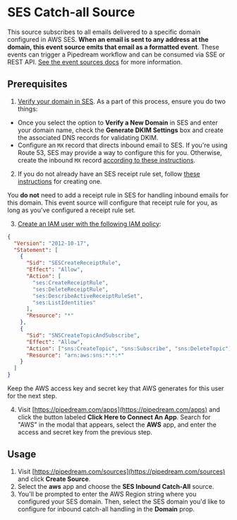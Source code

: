 # SES Catch-all Source

This source subscribes to all emails delivered to a specific domain configured in AWS SES. **When an email is sent to any address at the domain, this event source emits that email as a formatted event**. These events can trigger a Pipedream workflow and can be consumed via SSE or REST API. [See the event sources docs](https://docs.pipedream.com/event-sources/) for more information.

## Prerequisites

1. [Verify your domain in SES](https://docs.aws.amazon.com/ses/latest/DeveloperGuide/receiving-email-getting-started-verify.html). As a part of this process, ensure you do two things:

- Once you select the option to **Verify a New Domain** in SES and enter your domain name, check the **Generate DKIM Settings** box and create the associated DNS records for validating DKIM.
- Configure an `MX` record that directs inbound email to SES. If you're using Route 53, SES may provide a way to configure this for you. Otherwise, create the inbound `MX` record [according to these instructions](https://docs.aws.amazon.com/ses/latest/DeveloperGuide/receiving-email-mx-record.html).

2. If you do not already have an SES receipt rule set, follow [these instructions](https://docs.aws.amazon.com/ses/latest/DeveloperGuide/receiving-email-receipt-rule-set.html) for creating one.

You **do not** need to add a receipt rule in SES for handling inbound emails for this domain. This event source will configure that receipt rule for you, as long as you've configured a receipt rule set.

3. [Create an IAM user with the following IAM policy](https://docs.aws.amazon.com/apigateway/latest/developerguide/api-gateway-create-and-attach-iam-policy.html):

```json
{
  "Version": "2012-10-17",
  "Statement": [
    {
      "Sid": "SESCreateReceiptRule",
      "Effect": "Allow",
      "Action": [
        "ses:CreateReceiptRule",
        "ses:DeleteReceiptRule",
        "ses:DescribeActiveReceiptRuleSet",
        "ses:ListIdentities"
      ],
      "Resource": "*"
    },
    {
      "Sid": "SNSCreateTopicAndSubscribe",
      "Effect": "Allow",
      "Action": ["sns:CreateTopic", "sns:Subscribe", "sns:DeleteTopic"],
      "Resource": "arn:aws:sns:*:*:*"
    }
  ]
}
```

Keep the AWS access key and secret key that AWS generates for this user for the next step.

4. Visit [https://pipedream.com/apps](https://pipedream.com/apps) and click the button labeled **Click Here to Connect An App**. Search for "AWS" in the modal that appears, select the **AWS** app, and enter the access and secret key from the previous step.

## Usage

1. Visit [https://pipedream.com/sources](https://pipedream.com/sources) and click **Create Source**.
2. Select the **aws** app and choose the **SES Inbound Catch-All** source.
3. You'll be prompted to enter the AWS Region string where you configured your SES domain. Then, select the SES domain you'd like to configure for inbound catch-all handling in the **Domain** prop.
